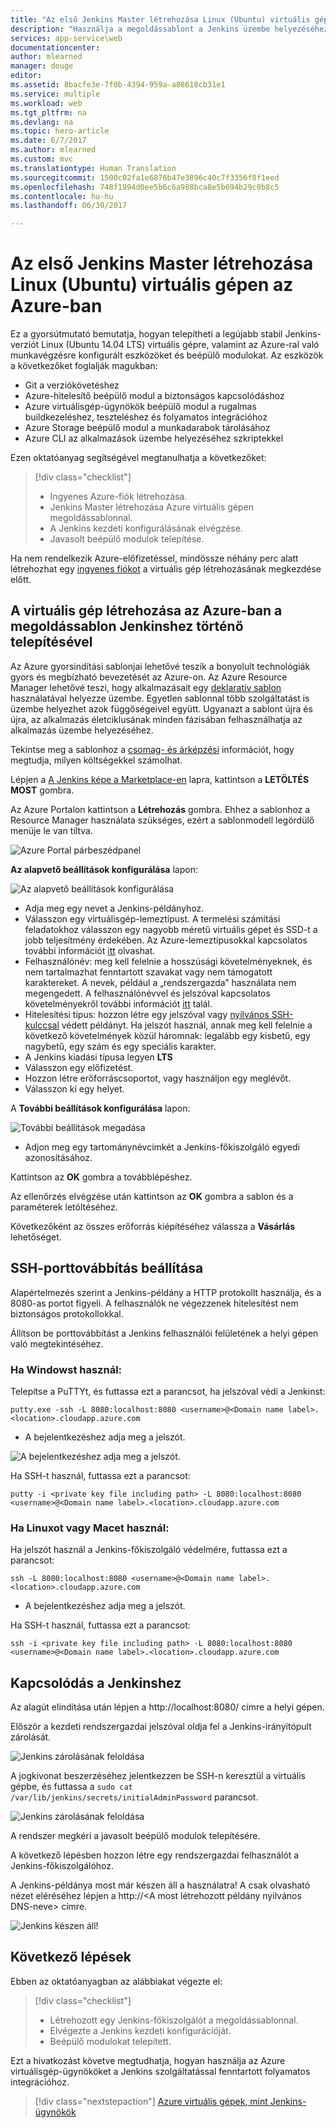 ```yaml
---
title: "Az első Jenkins Master létrehozása Linux (Ubuntu) virtuális gépen az Azure-ban"
description: "Használja a megoldássablont a Jenkins üzembe helyezéséhez."
services: app-service\web
documentationcenter: 
author: mlearned
manager: douge
editor: 
ms.assetid: 8bacfe3e-7f0b-4394-959a-a88618cb31e1
ms.service: multiple
ms.workload: web
ms.tgt_pltfrm: na
ms.devlang: na
ms.topic: hero-article
ms.date: 6/7/2017
ms.author: mlearned
ms.custom: mvc
ms.translationtype: Human Translation
ms.sourcegitcommit: 1500c02fa1e6876b47e3896c40c7f3356f8f1eed
ms.openlocfilehash: 748f1994d0ee5b6c6a988bca8e5b694b29c0b8c5
ms.contentlocale: hu-hu
ms.lasthandoff: 06/30/2017

---
```


# <a name="create-your-first-jenkins-master-on-a-linux-ubuntu-vm-on-azure"></a>Az első Jenkins Master létrehozása Linux (Ubuntu) virtuális gépen az Azure-ban

Ez a gyorsútmutató bemutatja, hogyan telepítheti a legújabb stabil Jenkins-verziót Linux (Ubuntu 14.04 LTS) virtuális gépre, valamint az Azure-ral való munkavégzésre konfigurált eszközöket és beépülő modulokat. Az eszközök a következőket foglalják magukban:
<ul>
<li>Git a verziókövetéshez</li>
<li>Azure-hitelesítő beépülő modul a biztonságos kapcsolódáshoz</li>
<li>Azure virtuálisgép-ügynökök beépülő modul a rugalmas buildkezeléshez, teszteléshez és folyamatos integrációhoz</li>
<li>Azure Storage beépülő modul a munkadarabok tárolásához</li>
<li>Azure CLI az alkalmazások üzembe helyezéséhez szkriptekkel</li>
</ul>

Ezen oktatóanyag segítségével megtanulhatja a következőket:

> [!div class="checklist"]
> * Ingyenes Azure-fiók létrehozása.
> * Jenkins Master létrehozása Azure virtuális gépen megoldássablonnal. 
> * A Jenkins kezdeti konfigurálásának elvégzése.
> * Javasolt beépülő modulok telepítése.

Ha nem rendelkezik Azure-előfizetéssel, mindössze néhány perc alatt létrehozhat egy [ingyenes fiókot](https://azure.microsoft.com/free/?WT.mc_id=A261C142F) a virtuális gép létrehozásának megkezdése előtt.

## <a name="create-the-vm-in-azure-by-deploying-the-solution-template-for-jenkins"></a>A virtuális gép létrehozása az Azure-ban a megoldássablon Jenkinshez történő telepítésével

Az Azure gyorsindítási sablonjai lehetővé teszik a bonyolult technológiák gyors és megbízható bevezetését az Azure-on.  Az Azure Resource Manager lehetővé teszi, hogy alkalmazásait egy [deklaratív sablon](https://azure.microsoft.com/en-us/resources/templates/?term=jenkins) használatával helyezze üzembe. Egyetlen sablonnal több szolgáltatást is üzembe helyezhet azok függőségeivel együtt. Ugyanazt a sablont újra és újra, az alkalmazás életciklusának minden fázisában felhasználhatja az alkalmazás üzembe helyezéséhez.

Tekintse meg a sablonhoz a [csomag- és árképzési](https://azuremarketplace.microsoft.com/en-us/marketplace/apps/bitnami.jenkins?tab=PlansAndPrice) információt, hogy megtudja, milyen költségekkel számolhat.

Lépjen a [A Jenkins képe a Marketplace-en](https://azuremarketplace.microsoft.com/en-us/marketplace/apps/azure-oss.jenkins?tab=Overview) lapra, kattintson a **LETÖLTÉS MOST** gombra.  

Az Azure Portalon kattintson a **Létrehozás** gombra.  Ehhez a sablonhoz a Resource Manager használata szükséges, ezért a sablonmodell legördülő menüje le van tiltva.
   
![Azure Portal párbeszédpanel](./media/install-jenkins-solution-template/ap-create.png)

**Az alapvető beállítások konfigurálása** lapon:

![Az alapvető beállítások konfigurálása](./media/install-jenkins-solution-template/ap-basic.png)

* Adja meg egy nevet a Jenkins-példányhoz.
* Válasszon egy virtuálisgép-lemeztípust.  A termelési számítási feladatokhoz válasszon egy nagyobb méretű virtuális gépet és SSD-t a jobb teljesítmény érdekében.  Az Azure-lemeztípusokkal kapcsolatos további információt [itt](https://docs.microsoft.com/en-us/azure/storage/storage-premium-storage) olvashat.
* Felhasználónév: meg kell felelnie a hosszúsági követelményeknek, és nem tartalmazhat fenntartott szavakat vagy nem támogatott karaktereket. A nevek, például a „rendszergazda” használata nem megengedett.  A felhasználónévvel és jelszóval kapcsolatos követelményekről további információt [itt](https://docs.microsoft.com/en-us/azure/virtual-machines/windows/faq) talál.
* Hitelesítési típus: hozzon létre egy jelszóval vagy [nyilvános SSH-kulccsal](https://docs.microsoft.com/en-us/azure/virtual-machines/linux/ssh-from-windows) védett példányt. Ha jelszót használ, annak meg kell felelnie a következő követelmények közül háromnak: legalább egy kisbetű, egy nagybetű, egy szám és egy speciális karakter.
* A Jenkins kiadási típusa legyen **LTS**
* Válasszon egy előfizetést.
* Hozzon létre erőforráscsoportot, vagy használjon egy meglévőt.
* Válasszon ki egy helyet.

A **További beállítások konfigurálása** lapon:

![További beállítások megadása](./media/install-jenkins-solution-template/ap-addtional.png)

* Adjon meg egy tartománynévcímkét a Jenkins-főkiszolgáló egyedi azonosításához.

Kattintson az **OK** gombra a továbblépéshez. 

Az ellenőrzés elvégzése után kattintson az **OK** gombra a sablon és a paraméterek letöltéséhez. 

Következőként az összes erőforrás kiépítéséhez válassza a **Vásárlás** lehetőséget.

## <a name="setup-ssh-port-forwarding"></a>SSH-porttovábbítás beállítása

Alapértelmezés szerint a Jenkins-példány a HTTP protokollt használja, és a 8080-as portot figyeli. A felhasználók ne végezzenek hitelesítést nem biztonságos protokollokkal.
    
Állítson be porttovábbítást a Jenkins felhasználói felületének a helyi gépen való megtekintéséhez.

### <a name="if-you-are-using-windows"></a>Ha Windowst használ:

Telepítse a PuTTYt, és futtassa ezt a parancsot, ha jelszóval védi a Jenkinst:
```
putty.exe -ssh -L 8080:localhost:8080 <username>@<Domain name label>.<location>.cloudapp.azure.com
```
* A bejelentkezéshez adja meg a jelszót.

![A bejelentkezéshez adja meg a jelszót.](./media/install-jenkins-solution-template/jenkins-pwd.png)

Ha SSH-t használ, futtassa ezt a parancsot:
```
putty -i <private key file including path> -L 8080:localhost:8080 <username>@<Domain name label>.<location>.cloudapp.azure.com
```

### <a name="if-you-are-using-linux-or-mac"></a>Ha Linuxot vagy Macet használ:

Ha jelszót használ a Jenkins-főkiszolgáló védelmére, futtassa ezt a parancsot:
```
ssh -L 8080:localhost:8080 <username>@<Domain name label>.<location>.cloudapp.azure.com
```
* A bejelentkezéshez adja meg a jelszót.

Ha SSH-t használ, futtassa ezt a parancsot:
```
ssh -i <private key file including path> -L 8080:localhost:8080 <username>@<Domain name label>.<location>.cloudapp.azure.com
```

## <a name="connect-to-jenkins"></a>Kapcsolódás a Jenkinshez
Az alagút elindítása után lépjen a http://localhost:8080/ címre a helyi gépen.

Először a kezdeti rendszergazdai jelszóval oldja fel a Jenkins-irányítópult zárolását.

![Jenkins zárolásának feloldása](./media/install-jenkins-solution-template/jenkins-unlock.png)

A jogkivonat beszerzéséhez jelentkezzen be SSH-n keresztül a virtuális gépbe, és futtassa a `sudo cat /var/lib/jenkins/secrets/initialAdminPassword` parancsot.

![Jenkins zárolásának feloldása](./media/install-jenkins-solution-template/jenkins-ssh.png)

A rendszer megkéri a javasolt beépülő modulok telepítésére.

A következő lépésben hozzon létre egy rendszergazdai felhasználót a Jenkins-főkiszolgálóhoz.

A Jenkins-példánya most már készen áll a használatra! A csak olvasható nézet eléréséhez lépjen a http://\<A most létrehozott példány nyilvános DNS-neve\> címre.

![Jenkins készen áll!](./media/install-jenkins-solution-template/jenkins-welcome.png)

## <a name="next-steps"></a>Következő lépések

Ebben az oktatóanyagban az alábbiakat végezte el:

> [!div class="checklist"]
> * Létrehozott egy Jenkins-főkiszolgálót a megoldássablonnal.
> * Elvégezte a Jenkins kezdeti konfigurációját.
> * Beépülő modulokat telepített.

Ezt a hivatkozást követve megtudhatja, hogyan használja az Azure virtuálisgép-ügynököket a Jenkins szolgáltatással fenntartott folyamatos integrációhoz.

> [!div class="nextstepaction"]
> [Azure virtuális gépek, mint Jenkins-ügynökök](jenkins-azure-vm-agents.md)

